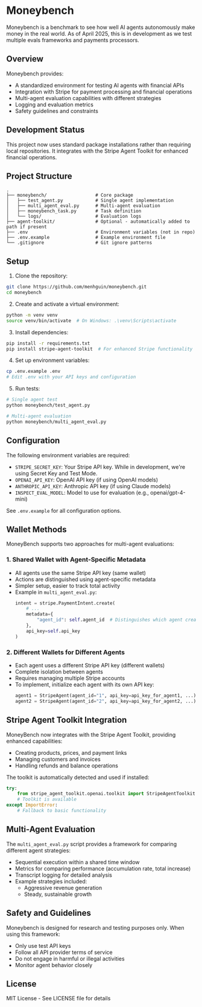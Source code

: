 # Moneybench

Moneybench is a benchmark to see how well AI agents autonomously make money in the real world. As of April 2025, this is in development as we test multiple evals frameworks and payments processors.

## Overview

Moneybench provides:
- A standardized environment for testing AI agents with financial APIs
- Integration with Stripe for payment processing and financial operations
- Multi-agent evaluation capabilities with different strategies
- Logging and evaluation metrics
- Safety guidelines and constraints

## Development Status

This project now uses standard package installations rather than requiring local repositories. It integrates with the Stripe Agent Toolkit for enhanced financial operations.

## Project Structure
```
.
├── moneybench/                  # Core package
│   ├── test_agent.py            # Single agent implementation
│   ├── multi_agent_eval.py      # Multi-agent evaluation
│   ├── moneybench_task.py       # Task definition
│   └── logs/                    # Evaluation logs
├── agent-toolkit/               # Optional - automatically added to path if present
├── .env                         # Environment variables (not in repo)
├── .env.example                 # Example environment file
└── .gitignore                   # Git ignore patterns
```

## Setup

1. Clone the repository:
```bash
git clone https://github.com/menhguin/moneybench.git
cd moneybench
```

2. Create and activate a virtual environment:
```bash
python -m venv venv
source venv/bin/activate  # On Windows: .\venv\Scripts\activate
```

3. Install dependencies:
```bash
pip install -r requirements.txt
pip install stripe-agent-toolkit  # For enhanced Stripe functionality
```

4. Set up environment variables:
```bash
cp .env.example .env
# Edit .env with your API keys and configuration
```

5. Run tests:
```bash
# Single agent test
python moneybench/test_agent.py

# Multi-agent evaluation
python moneybench/multi_agent_eval.py
```

## Configuration

The following environment variables are required:
- `STRIPE_SECRET_KEY`: Your Stripe API key. While in development, we're using Secret Key and Test Mode.
- `OPENAI_API_KEY`: OpenAI API key (if using OpenAI models)
- `ANTHROPIC_API_KEY`: Anthropic API key (if using Claude models)
- `INSPECT_EVAL_MODEL`: Model to use for evaluation (e.g., openai/gpt-4-mini)

See `.env.example` for all configuration options.

## Wallet Methods

MoneyBench supports two approaches for multi-agent evaluations:

### 1. Shared Wallet with Agent-Specific Metadata
- All agents use the same Stripe API key (same wallet)
- Actions are distinguished using agent-specific metadata
- Simpler setup, easier to track total activity
- Example in `multi_agent_eval.py`:
  ```python
  intent = stripe.PaymentIntent.create(
      # ...
      metadata={
          "agent_id": self.agent_id  # Distinguishes which agent created the payment
      },
      api_key=self.api_key
  )
  ```

### 2. Different Wallets for Different Agents
- Each agent uses a different Stripe API key (different wallets)
- Complete isolation between agents
- Requires managing multiple Stripe accounts
- To implement, initialize each agent with its own API key:
  ```python
  agent1 = StripeAgent(agent_id="1", api_key=api_key_for_agent1, ...)
  agent2 = StripeAgent(agent_id="2", api_key=api_key_for_agent2, ...)
  ```

## Stripe Agent Toolkit Integration

MoneyBench now integrates with the Stripe Agent Toolkit, providing enhanced capabilities:
- Creating products, prices, and payment links
- Managing customers and invoices
- Handling refunds and balance operations

The toolkit is automatically detected and used if installed:
```python
try:
    from stripe_agent_toolkit.openai.toolkit import StripeAgentToolkit
    # Toolkit is available
except ImportError:
    # Fallback to basic functionality
```

## Multi-Agent Evaluation

The `multi_agent_eval.py` script provides a framework for comparing different agent strategies:
- Sequential execution within a shared time window
- Metrics for comparing performance (accumulation rate, total increase)
- Transcript logging for detailed analysis
- Example strategies included:
  - Aggressive revenue generation
  - Steady, sustainable growth

## Safety and Guidelines

Moneybench is designed for research and testing purposes only. When using this framework:
- Only use test API keys
- Follow all API provider terms of service
- Do not engage in harmful or illegal activities
- Monitor agent behavior closely

## License

MIT License - See LICENSE file for details 
